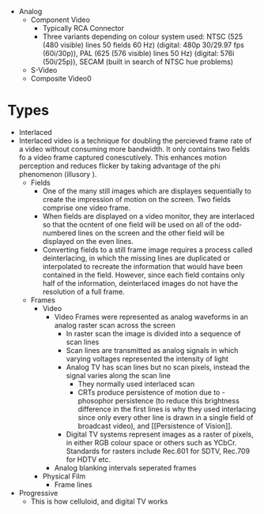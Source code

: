 - Analog
	- Component Video
		- Typically RCA Connector
		- Three variants depending on colour system used: NTSC (525 (480 visible) lines 50 fields 60 Hz) (digital: 480p 30/29.97 fps (60i/30p)), PAL (625 (576 visible) lines 50 Hz) (digital: 576i (50i/25p)), SECAM (built in search of NTSC hue problems)
	- S-Video
	- Composite Video0

# Types
- Interlaced
- Interlaced video is a technique for doubling the percieved frame rate of a video without consuming more bandwidth. It only contains two fields fo a video frame captured conescutively. This enhances motion perception and reduces flicker by taking advantage of the phi phenomenon (illusory ).
	- Fields
		- One of the many still images which are displayes sequentially to create the impression of motion on the screen. Two fields comprise one video frame.
		- When fields are displayed on a video monitor, they are interlaced so that the ocntent of one field will be used on all of the odd-numbered lines on the screen and the other field will be displayed on the even lines.
		- Converting fields to a still frame image requires a process called deinterlacing, in which the missing lines are duplicated or interpolated to recreate the information that would have been contained in the field. However, since each field contains only half of the information, deinterlaced images do not have the resolution of a full frame.
	- Frames
		- Video
			- Video Frames were represented as analog waveforms in an analog raster scan across the screen
				- In raster scan the image is divided into a sequence of scan lines
				- Scan lines are transmitted as analog signals in which varying voltages represented the intensity of light
				- Analog TV has scan lines but no scan pixels, instead the signal varies along the scan line
					- They normally used interlaced scan
					- CRTs produce persistence of motion due to -  phosophor persistence (to reduce this brightness difference in the first lines is why they used interlacing since only every other line is drawn in a single field of broadcast video), and [[Persistence of Vision]].
				- Digital TV systems represent images as a raster of pixels, in either RGB colour space or others such as YCbCr. Standards for rasters include Rec.601 for SDTV, Rec.709 for HDTV etc.
			- Analog blanking intervals seperated frames
		- Physical Film
			- Frame lines
- Progressive
	- This is how celluloid, and digital TV works